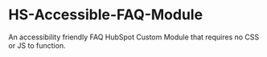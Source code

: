 # HS-Accessible-FAQ-Module
An accessibility friendly FAQ HubSpot Custom Module that requires no CSS or JS to function.

